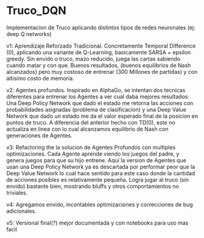 # Truco_DQN
Implementacion de Truco aplicando distintos tipos de redes neuronales (ej: deep Q networks)

v1: Aprendizaje Reforzado Tradicional. Concretamente Temporal Difference (0), aplicando una variante de Q-Learning, basicamente SARSA + epsilon greedy. Sin envido o truco, mazo reducido, juega las cartas sabiendo cuando matar y con que. 
Buenos resultados, (buenos equilibrios de Nash alcanzados) pero muy costoso de entrenar (300 Millones de partidas) y con altisimo costo de memoria.

v2: Agentes profundos. Inspirado en AlphaGo, se intentan dos tecnicas diferentes para entrenar los Agentes a ver cual daba mejores resultados: Una Deep Policy Network que dado el estado me retorna las acciones con probabilidades asignadas (problema de clasificacion) y una Deep Value Network que dado un estado me da el valor esperado final de la posicion en puntos de truco. A diferencia del anterior hecho con TD(0), este no actualiza en linea con lo cual alcanzamos equilibrio de Nash con generaciones de Agentes. 

v3: Refactoring the la solucion de Agentes Profundos con multiples optimizaciones. Cada Agente aprende viendo los juegos del padre, y genera juegos para que su hijo entrene. Aqui la version de Agentes que usan una Deep Policy Network ya es descartada por performar peor que la Deep Value Network lo cual hace sentido para este caso donde la cantidad de acciones posibles es relativamente pequeña. Logra jugar al truco (sin envido) bastante bien, mostrando bluffs y otros comportamientos no triviales.

v4: Agregamos envido, incontables optimizaciones y correcciones de bug adicionales.

v5: Versional final(?) mejor documentada y con notebooks para uso mas facil
